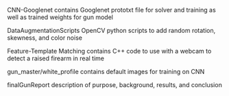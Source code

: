 CNN-Googlenet     contains Googlenet prototxt file for solver and training as well as trained weights for gun model

DataAugmentationScripts    OpenCV python scripts to add random rotation, skewness, and color noise

Feature-Template Matching    contains C++ code to use with a webcam to detect a raised firearm in real time

gun_master/white_profile    contains default images for training on CNN

finalGunReport      description of purpose, background, results, and conclusion
